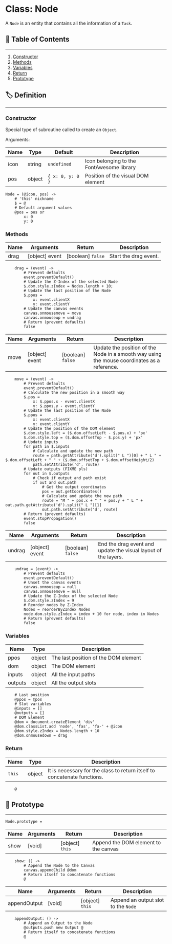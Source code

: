 # Class: Node

A `Node` is an entity that contains all the information of a `Task`.

## 📜 Table of Contents
---
1. [Constructor](#Constructor)
2. [Methods](#Methods)
3. [Variables](#Variables)
4. [Return](#Return)
5. [Prototype](#🤖-Prototype)

## 🏷️ Definition
---

### Constructor

Special type of subroutine called to create an `Object`.

Arguments:

| Name | Type | Default | Description |
| --- | --- | --- | --- |
| icon | string | `undefined` | Icon belonging to the FontAwesome library |
| pos | object | `{ x: 0, y: 0 }` | Position of the visual DOM element |

    Node = (@icon, pos) ->
        # 'this' nickname
        $ = @
        # Default argument values
        @pos = pos or
            x: 0
            y: 0

### Methods

| Name | Arguments | Return | Description |
| --- | --- | --- | --- |
| drag | [object] event | [boolean] `false` | Start the drag event. |

        drag = (event) ->
            # Prevent defaults
            event.preventDefault()
            # Update the Z-Index of the selected Node
            $.dom.style.zIndex = Nodes.length + 10;
            # Update the last position of the Node
            $.ppos =
                x: event.clientX
                y: event.clientY
            # Update the canvas events
            canvas.onmousemove = move
            canvas.onmouseup = undrag
            # Return (prevent defaults)
            false

| Name | Arguments | Return | Description |
| --- | --- | --- | --- |
| move | [object] event | [boolean] `false` | Update the position of the Node in a smooth way using the mouse coordinates as a reference. |

        move = (event) ->
            # Prevent defaults
            event.preventDefault()
            # Calculate the new position in a smooth way
            $.pos =
                x: $.ppos.x - event.clientX
                y: $.ppos.y - event.clientY
            # Update the last position of the Node
            $.ppos =
                x: event.clientX
                y: event.clientY
            # Update the position of the DOM element
            $.dom.style.left = ($.dom.offsetLeft - $.pos.x) + 'px'
            $.dom.style.top = ($.dom.offsetTop - $.pos.y) + 'px'
            # Update inputs
            for path in $.inputs
                # Calculate and update the new path
                route = path.getAttribute('d').split(" L ")[0] + " L " + $.dom.offsetLeft + " " + ($.dom.offsetTop + $.dom.offsetHeight/2)
                path.setAttribute('d', route)
            # Update outputs (FIXME pls)
            for out in $.outputs
                # Check if output and path exist
                if out and out.path
                    # Get the output coordinates
                    pos = out.getCoordinates()
                    # Calculate and update the new path
                    route = "M " + pos.x + " " + pos.y + " L " + out.path.getAttribute('d').split(" L ")[1]
                    out.path.setAttribute('d', route)
            # Return (prevent defaults)
            event.stopPropagation()
            false

| Name | Arguments | Return | Description |
| --- | --- | --- | --- |
| undrag | [object] event | [boolean] `false` | End the drag event and update the visual layout of the layers. |

        undrag = (event) ->
            # Prevent defaults
            event.preventDefault()
            # Unset the canvas events
            canvas.onmouseup = null
            canvas.onmousemove = null
            # Update the Z-Index of the selected Node
            $.dom.style.zIndex = 9
            # Reorder nodes by Z-Index
            Nodes = reorderByZIndex Nodes
            node.dom.style.zIndex = index + 10 for node, index in Nodes
            # Return (prevent defaults)
            false

### Variables

| Name | Type | Description |
| --- | --- | --- |
| ppos | object | The last position of the DOM element |
| dom | object | The DOM element |
| inputs | object | All the input paths |
| outputs | object | All the output slots |

        # Last position
        @ppos = @pos
        # Slot variables
        @inputs = []
        @outputs = []
        # DOM Element
        @dom = document.createElement 'div'
        @dom.classList.add 'node', 'fas', 'fa-' + @icon
        @dom.style.zIndex = Nodes.length + 10
        @dom.onmousedown = drag

### Return

| Name | Type | Description |
| --- | --- | --- |
| `this` | object | It is necessary for the class to return itself to concatenate functions. |

        @

## 🤖 Prototype
---

    Node.prototype =

| Name | Arguments | Return | Description |
| --- | --- | --- | --- |
| show | [void] | [object] `this` | Append the DOM element to the canvas |

    
        show: () ->
            # Append the Node to the Canvas
            canvas.appendChild @dom
            # Return itself to concatenate functions
            @

| Name | Arguments | Return | Description |
| --- | --- | --- | --- |
| appendOutput | [void] | [object] `this` | Append an output slot to the `Node` |

        appendOutput: () ->
            # Append an Output to the Node
            @outputs.push new Output @
            # Return itself to concatenate functions
            @